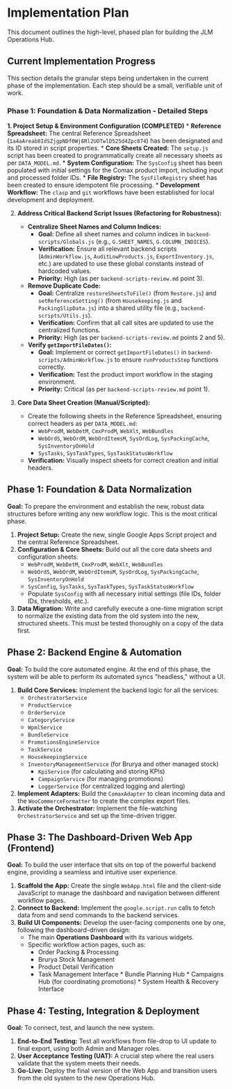 # Implementation Plan

This document outlines the high-level, phased plan for building the JLM Operations Hub.

## Current Implementation Progress

This section details the granular steps being undertaken in the current phase of the implementation. Each step should be a small, verifiable unit of work.

### Phase 1: Foundation & Data Normalization - Detailed Steps

**1. Project Setup & Environment Configuration (COMPLETED)**
    *   **Reference Spreadsheet:** The central Reference Spreadsheet (`1a4aAreab8IdSZjgpNDf0Wj8Rl2UOTwlD525d4Zpc874`) has been designated and its ID stored in script properties.
    *   **Core Sheets Created:** The `setup.js` script has been created to programmatically create all necessary sheets as per `DATA_MODEL.md`.
    *   **System Configuration:** The `SysConfig` sheet has been populated with initial settings for the Comax product import, including input and processed folder IDs.
    *   **File Registry:** The `SysFileRegistry` sheet has been created to ensure idempotent file processing.
    *   **Development Workflow:** The `clasp` and `git` workflows have been established for local development and deployment.

2.  **Address Critical Backend Script Issues (Refactoring for Robustness):**
    *   **Centralize Sheet Names and Column Indices:**
        *   **Goal:** Define all sheet names and column indices in `backend-scripts/Globals.js` (e.g., `G.SHEET_NAMES`, `G.COLUMN_INDICES`).
        *   **Verification:** Ensure all relevant backend scripts (`AdminWorkflow.js`, `AuditLowProducts.js`, `ExportInventory.js`, etc.) are updated to use these global constants instead of hardcoded values.
        *   **Priority:** High (as per `backend-scripts-review.md` point 3).
    *   **Remove Duplicate Code:**
        *   **Goal:** Centralize `restoreSheetsToFile()` (from `Restore.js`) and `setReferenceSetting()` (from `Housekeeping.js` and `PackingSlipData.js`) into a shared utility file (e.g., `backend-scripts/Utils.js`).
        *   **Verification:** Confirm that all call sites are updated to use the centralized functions.
        *   **Priority:** High (as per `backend-scripts-review.md` points 2 and 5).
    *   **Verify `getImportFileDates()`:**
        *   **Goal:** Implement or correct `getImportFileDates()` in `backend-scripts/AdminWorkflow.js` to ensure `runProductsStep` functions correctly.
        *   **Verification:** Test the product import workflow in the staging environment.
        *   **Priority:** Critical (as per `backend-scripts-review.md` point 1).

3.  **Core Data Sheet Creation (Manual/Scripted):**
    *   Create the following sheets in the Reference Spreadsheet, ensuring correct headers as per `DATA_MODEL.md`:
        *   `WebProdM`, `WebDetM`, `CmxProdM`, `WebXlt`, `WebBundles`
        *   `WebOrdS`, `WebOrdM`, `WebOrdItemsM`, `SysOrdLog`, `SysPackingCache`, `SysInventoryOnHold`
        *   `SysTasks`, `SysTaskTypes`, `SysTaskStatusWorkflow`
    *   **Verification:** Visually inspect sheets for correct creation and initial headers.

## Phase 1: Foundation & Data Normalization

**Goal:** To prepare the environment and establish the new, robust data structures before writing any new workflow logic. This is the most critical phase.

1.  **Project Setup:** Create the new, single Google Apps Script project and the central Reference Spreadsheet.
2.  **Configuration & Core Sheets:** Build out all the core data sheets and configuration sheets:
    *   `WebProdM`, `WebDetM`, `CmxProdM`, `WebXlt`, `WebBundles`
    *   `WebOrdS`, `WebOrdM`, `WebOrdItemsM`, `SysOrdLog`, `SysPackingCache`, `SysInventoryOnHold`
    *   `SysConfig`, `SysTasks`, `SysTaskTypes`, `SysTaskStatusWorkflow`
    *   Populate `SysConfig` with all necessary initial settings (file IDs, folder IDs, thresholds, etc.).
3.  **Data Migration:** Write and carefully execute a one-time migration script to normalize the existing data from the old system into the new, structured sheets. This must be tested thoroughly on a copy of the data first.

## Phase 2: Backend Engine & Automation

**Goal:** To build the core automated engine. At the end of this phase, the system will be able to perform its automated syncs "headless," without a UI.

1.  **Build Core Services:** Implement the backend logic for all the services:
    *   `OrchestratorService`
    *   `ProductService`
    *   `OrderService`
    *   `CategoryService`
    *   `WpmlService`
    *   `BundleService`
    *   `PromotionsEngineService`
    *   `TaskService`
    *   `HousekeepingService`
    *   `InventoryManagementService` (for Brurya and other managed stock)
        *   `KpiService` (for calculating and storing KPIs)
        *   `CampaignService` (for managing promotions)
        *   `LoggerService` (for centralized logging and alerting)
2.  **Implement Adapters:** Build the `ComaxAdapter` to clean incoming data and the `WooCommerceFormatter` to create the complex export files.
3.  **Activate the Orchestrator:** Implement the file-watching `OrchestratorService` and set up the time-driven trigger.

## Phase 3: The Dashboard-Driven Web App (Frontend)

**Goal:** To build the user interface that sits on top of the powerful backend engine, providing a seamless and intuitive user experience.

1.  **Scaffold the App:** Create the single `WebApp.html` file and the client-side JavaScript to manage the dashboard and navigation between different workflow pages.
2.  **Connect to Backend:** Implement the `google.script.run` calls to fetch data from and send commands to the backend services.
3.  **Build UI Components:** Develop the user-facing components one by one, following the dashboard-driven design:
    *   The main **Operations Dashboard** with its various widgets.
    *   Specific workflow action pages, such as:
        *   Order Packing & Processing
        *   Brurya Stock Management
        *   Product Detail Verification
        *   Task Management Interface
                *   Bundle Planning Hub
                *   Campaigns Hub (for coordinating promotions)
                *   System Health & Recovery Interface

## Phase 4: Testing, Integration & Deployment

**Goal:** To connect, test, and launch the new system.

1.  **End-to-End Testing:** Test all workflows from file-drop to UI update to final export, using both Admin and Manager roles.
2.  **User Acceptance Testing (UAT):** A crucial step where the real users validate that the system meets their needs.
3.  **Go-Live:** Deploy the final version of the Web App and transition users from the old system to the new Operations Hub.
